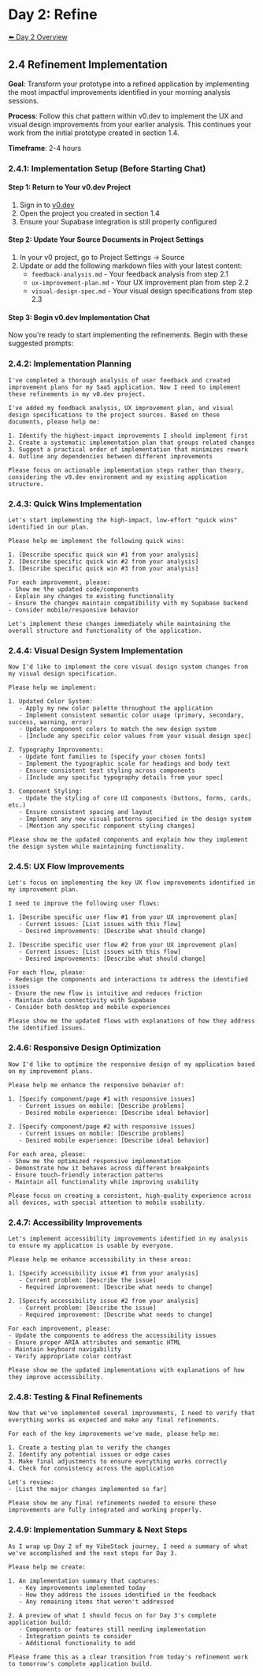 # Day 2: Refine

[⬅️ Day 2 Overview](README.md)

## 2.4 Refinement Implementation

**Goal**: Transform your prototype into a refined application by implementing the most impactful improvements identified in your morning analysis sessions.

**Process**: Follow this chat pattern within v0.dev to implement the UX and visual design improvements from your earlier analysis. This continues your work from the initial prototype created in section 1.4.

**Timeframe**: 2-4 hours

### 2.4.1: Implementation Setup (Before Starting Chat)

#### Step 1: Return to Your v0.dev Project
1. Sign in to [v0.dev](https://v0.dev)
2. Open the project you created in section 1.4
3. Ensure your Supabase integration is still properly configured

#### Step 2: Update Your Source Documents in Project Settings
1. In your v0 project, go to Project Settings → Source
2. Update or add the following markdown files with your latest content:
   - `feedback-analysis.md` - Your feedback analysis from step 2.1
   - `ux-improvement-plan.md` - Your UX improvement plan from step 2.2
   - `visual-design-spec.md` - Your visual design specifications from step 2.3

#### Step 3: Begin v0.dev Implementation Chat

Now you're ready to start implementing the refinements. Begin with these suggested prompts:

### 2.4.2: Implementation Planning

```
I've completed a thorough analysis of user feedback and created improvement plans for my SaaS application. Now I need to implement these refinements in my v0.dev project.

I've added my feedback analysis, UX improvement plan, and visual design specifications to the project sources. Based on these documents, please help me:

1. Identify the highest-impact improvements I should implement first
2. Create a systematic implementation plan that groups related changes
3. Suggest a practical order of implementation that minimizes rework
4. Outline any dependencies between different improvements

Please focus on actionable implementation steps rather than theory, considering the v0.dev environment and my existing application structure.
```

### 2.4.3: Quick Wins Implementation

```
Let's start implementing the high-impact, low-effort "quick wins" identified in our plan.

Please help me implement the following quick wins:

1. [Describe specific quick win #1 from your analysis]
2. [Describe specific quick win #2 from your analysis]
3. [Describe specific quick win #3 from your analysis]

For each improvement, please:
- Show me the updated code/components
- Explain any changes to existing functionality
- Ensure the changes maintain compatibility with my Supabase backend
- Consider mobile/responsive behavior

Let's implement these changes immediately while maintaining the overall structure and functionality of the application.
```

### 2.4.4: Visual Design System Implementation

```
Now I'd like to implement the core visual design system changes from my visual design specification.

Please help me implement:

1. Updated Color System:
   - Apply my new color palette throughout the application
   - Implement consistent semantic color usage (primary, secondary, success, warning, error)
   - Update component colors to match the new design system
   - [Include any specific color values from your visual design spec]

2. Typography Improvements:
   - Update font families to [specify your chosen fonts]
   - Implement the typographic scale for headings and body text
   - Ensure consistent text styling across components
   - [Include any specific typography details from your spec]

3. Component Styling:
   - Update the styling of core UI components (buttons, forms, cards, etc.)
   - Ensure consistent spacing and layout
   - Implement any new visual patterns specified in the design system
   - [Mention any specific component styling changes]

Please show me the updated components and explain how they implement the design system while maintaining functionality.
```

### 2.4.5: UX Flow Improvements

```
Let's focus on implementing the key UX flow improvements identified in my improvement plan.

I need to improve the following user flows:

1. [Describe specific user flow #1 from your UX improvement plan]
   - Current issues: [List issues with this flow]
   - Desired improvements: [Describe what should change]

2. [Describe specific user flow #2 from your UX improvement plan]
   - Current issues: [List issues with this flow]
   - Desired improvements: [Describe what should change]

For each flow, please:
- Redesign the components and interactions to address the identified issues
- Ensure the new flow is intuitive and reduces friction
- Maintain data connectivity with Supabase
- Consider both desktop and mobile experiences

Please show me the updated flows with explanations of how they address the identified issues.
```

### 2.4.6: Responsive Design Optimization

```
Now I'd like to optimize the responsive design of my application based on my improvement plans.

Please help me enhance the responsive behavior of:

1. [Specify component/page #1 with responsive issues]
   - Current issues on mobile: [Describe problems]
   - Desired mobile experience: [Describe ideal behavior]

2. [Specify component/page #2 with responsive issues]
   - Current issues on mobile: [Describe problems]
   - Desired mobile experience: [Describe ideal behavior]

For each area, please:
- Show me the optimized responsive implementation
- Demonstrate how it behaves across different breakpoints
- Ensure touch-friendly interaction patterns
- Maintain all functionality while improving usability

Please focus on creating a consistent, high-quality experience across all devices, with special attention to mobile usability.
```

### 2.4.7: Accessibility Improvements

```
Let's implement accessibility improvements identified in my analysis to ensure my application is usable by everyone.

Please help me enhance accessibility in these areas:

1. [Specify accessibility issue #1 from your analysis]
   - Current problem: [Describe the issue]
   - Required improvement: [Describe what needs to change]

2. [Specify accessibility issue #2 from your analysis]
   - Current problem: [Describe the issue]
   - Required improvement: [Describe what needs to change]

For each improvement, please:
- Update the components to address the accessibility issues
- Ensure proper ARIA attributes and semantic HTML
- Maintain keyboard navigability
- Verify appropriate color contrast

Please show me the updated implementations with explanations of how they improve accessibility.
```

### 2.4.8: Testing & Final Refinements

```
Now that we've implemented several improvements, I need to verify that everything works as expected and make any final refinements.

For each of the key improvements we've made, please help me:

1. Create a testing plan to verify the changes
2. Identify any potential issues or edge cases
3. Make final adjustments to ensure everything works correctly
4. Check for consistency across the application

Let's review:
- [List the major changes implemented so far]

Please show me any final refinements needed to ensure these improvements are fully integrated and working properly.
```

### 2.4.9: Implementation Summary & Next Steps

```
As I wrap up Day 2 of my VibeStack journey, I need a summary of what we've accomplished and the next steps for Day 3.

Please help me create:

1. An implementation summary that captures:
   - Key improvements implemented today
   - How they address the issues identified in the feedback
   - Any remaining items that weren't addressed

2. A preview of what I should focus on for Day 3's complete application build:
   - Components or features still needing implementation
   - Integration points to consider
   - Additional functionality to add

Please frame this as a clear transition from today's refinement work to tomorrow's complete application build.
```
